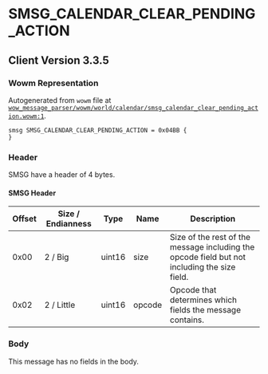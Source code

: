 # SMSG_CALENDAR_CLEAR_PENDING_ACTION

## Client Version 3.3.5

### Wowm Representation

Autogenerated from `wowm` file at [`wow_message_parser/wowm/world/calendar/smsg_calendar_clear_pending_action.wowm:1`](https://github.com/gtker/wow_messages/tree/main/wow_message_parser/wowm/world/calendar/smsg_calendar_clear_pending_action.wowm#L1).
```rust,ignore
smsg SMSG_CALENDAR_CLEAR_PENDING_ACTION = 0x04BB {
}
```
### Header

SMSG have a header of 4 bytes.

#### SMSG Header

| Offset | Size / Endianness | Type   | Name   | Description |
| ------ | ----------------- | ------ | ------ | ----------- |
| 0x00   | 2 / Big           | uint16 | size   | Size of the rest of the message including the opcode field but not including the size field.|
| 0x02   | 2 / Little        | uint16 | opcode | Opcode that determines which fields the message contains.|

### Body

This message has no fields in the body.

